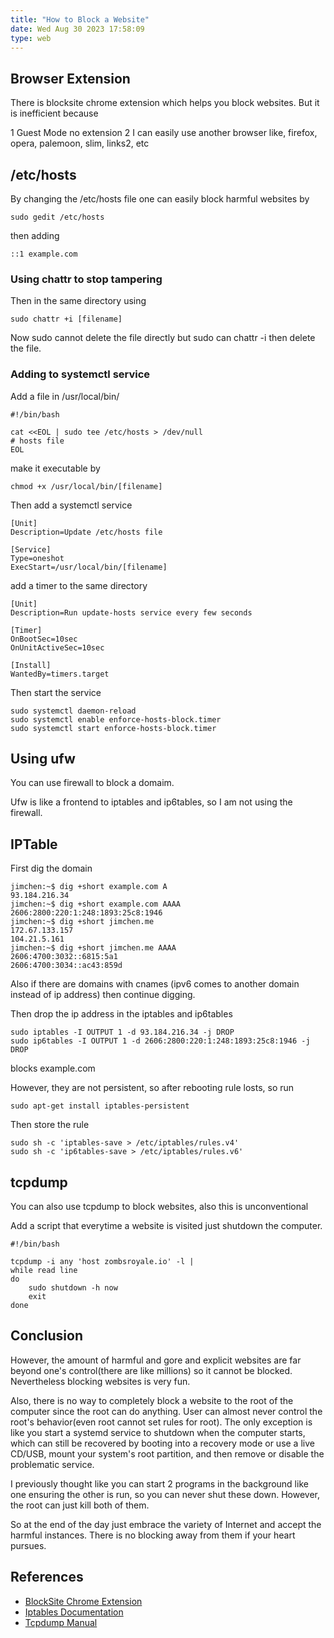 ```yaml
---
title: "How to Block a Website"
date: Wed Aug 30 2023 17:58:09
type: web
---
```

## Browser Extension

There is blocksite chrome extension which helps you block websites. But
it is inefficient because

1 Guest Mode no extension 2 I can easily use another browser like,
firefox, opera, palemoon, slim, links2, etc

## /etc/hosts

By changing the /etc/hosts file one can easily block harmful websites by

    sudo gedit /etc/hosts

then adding

    ::1 example.com 
    
### Using chattr to stop tampering

Then in the same directory using

    sudo chattr +i [filename]

Now sudo cannot delete the file directly but sudo can chattr -i then
delete the file.

### Adding to systemctl service

Add a file in /usr/local/bin/

    #!/bin/bash

    cat <<EOL | sudo tee /etc/hosts > /dev/null
    # hosts file
    EOL

make it executable by

    chmod +x /usr/local/bin/[filename]

Then add a systemctl service

    [Unit]
    Description=Update /etc/hosts file

    [Service]
    Type=oneshot
    ExecStart=/usr/local/bin/[filename]

add a timer to the same directory

    [Unit]
    Description=Run update-hosts service every few seconds

    [Timer]
    OnBootSec=10sec
    OnUnitActiveSec=10sec

    [Install]
    WantedBy=timers.target

Then start the service

    sudo systemctl daemon-reload
    sudo systemctl enable enforce-hosts-block.timer
    sudo systemctl start enforce-hosts-block.timer

## Using ufw

You can use firewall to block a domaim.

Ufw is like a frontend to iptables and ip6tables, so I am not using the
firewall.

## IPTable

First dig the domain

    jimchen:~$ dig +short example.com A
    93.184.216.34
    jimchen:~$ dig +short example.com AAAA
    2606:2800:220:1:248:1893:25c8:1946
    jimchen:~$ dig +short jimchen.me
    172.67.133.157
    104.21.5.161
    jimchen:~$ dig +short jimchen.me AAAA
    2606:4700:3032::6815:5a1
    2606:4700:3034::ac43:859d

Also if there are domains with cnames (ipv6 comes to another domain
instead of ip address) then continue digging.

Then drop the ip address in the iptables and ip6tables

    sudo iptables -I OUTPUT 1 -d 93.184.216.34 -j DROP
    sudo ip6tables -I OUTPUT 1 -d 2606:2800:220:1:248:1893:25c8:1946 -j DROP

blocks example.com

However, they are not persistent, so after rebooting rule losts, so run

    sudo apt-get install iptables-persistent

Then store the rule

    sudo sh -c 'iptables-save > /etc/iptables/rules.v4'
    sudo sh -c 'ip6tables-save > /etc/iptables/rules.v6'

## tcpdump

You can also use tcpdump to block websites, also this is unconventional

Add a script that everytime a website is visited just shutdown the
computer.

    #!/bin/bash

    tcpdump -i any 'host zombsroyale.io' -l |
    while read line
    do
        sudo shutdown -h now
        exit
    done

## Conclusion

However, the amount of harmful and gore and explicit websites are far
beyond one\'s control(there are like millions) so it cannot be blocked.
Nevertheless blocking websites is very fun.

Also, there is no way to completely block a website to the root of the
computer since the root can do anything. User can almost never control
the root\'s behavior(even root cannot set rules for root). The only
exception is like you start a systemd service to shutdown when the
computer starts, which can still be recovered by booting into a recovery
mode or use a live CD/USB, mount your system\'s root partition, and then
remove or disable the problematic service.

I previously thought like you can start 2 programs in the background
like one ensuring the other is run, so you can never shut these down.
However, the root can just kill both of them.

So at the end of the day just embrace the variety of Internet and accept
the harmful instances. There is no blocking away from them if your heart
pursues.

## References

- [BlockSite Chrome Extension](https://chrome.google.com/webstore/detail/blocksite-stay-focused-cont/eiimnmioipafcokbfikbljfdeojpcgbh)
- [Iptables Documentation](https://netfilter.org/projects/iptables/)
- [Tcpdump Manual](https://www.tcpdump.org/manpages/tcpdump.1.html)
